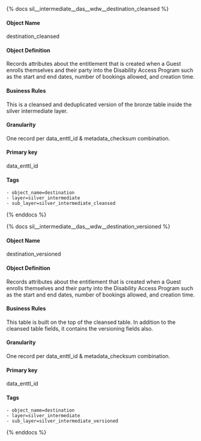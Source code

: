 {% docs sil__intermediate__das__wdw__destination_cleansed %}

#### Object Name
destination_cleansed

#### Object Definition
Records attributes about the entitlement that is created when a Guest enrolls themselves and their party into the Disability Access Program such as the start and end dates, number of bookings allowed, and creation time.

#### Business Rules
This is a cleansed and deduplicated version of the bronze table inside the silver intermediate layer.

#### Granularity
One record per data_enttl_id & metadata_checksum combination.

#### Primary key
data_enttl_id

#### Tags
    - object_name=destination
    - layer=silver_intermediate
    - sub_layer=silver_intermediate_cleansed

{% enddocs %}

{% docs sil__intermediate__das__wdw__destination_versioned %}

#### Object Name
destination_versioned

#### Object Definition
Records attributes about the entitlement that is created when a Guest enrolls themselves and their party into the Disability Access Program such as the start and end dates, number of bookings allowed, and creation time.

#### Business Rules
This table is built on the top of the cleansed table. In addition to the cleansed table fields, it contains the versioning fields also.

#### Granularity
One record per data_enttl_id & metadata_checksum combination.

#### Primary key
data_enttl_id

#### Tags
    - object_name=destination
    - layer=silver_intermediate
    - sub_layer=silver_intermediate_versioned

{% enddocs %}